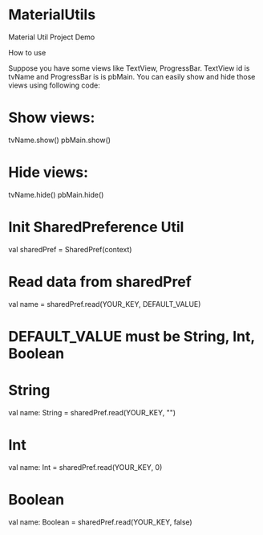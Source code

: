 # MaterialUtils
Material Util Project Demo

How to use

Suppose you have some views like TextView, ProgressBar. TextView id is tvName and ProgressBar is is pbMain.
You can easily show and hide those views using following code:

# Show views:
tvName.show()
pbMain.show()

# Hide views:
tvName.hide()
pbMain.hide()

# Init SharedPreference Util
val sharedPref = SharedPref(context)

# Read data from sharedPref

val name = sharedPref.read(YOUR_KEY, DEFAULT_VALUE) 

# DEFAULT_VALUE must be String, Int, Boolean

# String
val name: String = sharedPref.read(YOUR_KEY, "")

# Int
val name: Int = sharedPref.read(YOUR_KEY, 0)
# Boolean
val name: Boolean = sharedPref.read(YOUR_KEY, false)
